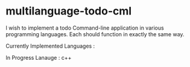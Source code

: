 # multilanguage-todo-cml
I wish to implement a todo Command-line application in various programming languages. Each should function in exactly the same way.

Currently Implemented Languages : 

In Progress Lanauge : 
c++
